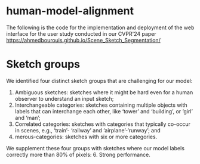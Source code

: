# human-model-alignment
The following is the code for the implementation and deployment of the web interface for the user study conducted in our CVPR'24 paper https://ahmedbourouis.github.io/Scene_Sketch_Segmentation/

# Sketch groups
We identified four distinct sketch groups that are challenging for our model: 
1. Ambiguous sketches: sketches where it might be hard even for a human observer to understand an input sketch;
2.  Interchangeable categories: sketches containing multiple objects with labels that can interchange each other, like ‘tower’ and ‘building’, or ‘girl’ and ‘man’;
3. Correlated categories: sketches with categories that typically co-occur in scenes, e.g., ‘train’- ‘railway’ and ‘airplane’-‘runway’; and
4. merous-categories: sketches with six or more categories.

We supplement these four groups with sketches where our model labels correctly more than 80% of pixels: 
6. Strong performance.
